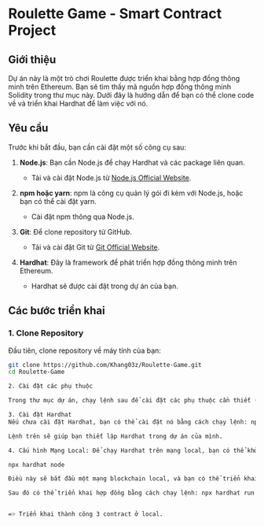 # Roulette Game - Smart Contract Project

## Giới thiệu

Dự án này là một trò chơi Roulette được triển khai bằng hợp đồng thông minh trên Ethereum. Bạn sẽ tìm thấy mã nguồn hợp đồng thông minh Solidity trong thư mục này. Dưới đây là hướng dẫn để bạn có thể clone code về và triển khai Hardhat để làm việc với nó.

## Yêu cầu

Trước khi bắt đầu, bạn cần cài đặt một số công cụ sau:

1. **Node.js**: Bạn cần Node.js để chạy Hardhat và các package liên quan.
   - Tải và cài đặt Node.js từ [Node.js Official Website](https://nodejs.org/).
   
2. **npm hoặc yarn**: npm là công cụ quản lý gói đi kèm với Node.js, hoặc bạn có thể cài đặt yarn.
   - Cài đặt npm thông qua Node.js.


3. **Git**: Để clone repository từ GitHub.
   - Tải và cài đặt Git từ [Git Official Website](https://git-scm.com/).

4. **Hardhat**: Đây là framework để phát triển hợp đồng thông minh trên Ethereum.
   - Hardhat sẽ được cài đặt trong dự án của bạn.

## Các bước triển khai

### 1. Clone Repository

Đầu tiên, clone repository về máy tính của bạn:

```bash
git clone https://github.com/Khang03z/Roulette-Game.git
cd Roulette-Game

2. Cài đặt các phụ thuộc

Trong thư mục dự án, chạy lệnh sau để cài đặt các phụ thuộc cần thiết (bao gồm cả Hardhat): npm install

3. Cài đặt Hardhat
Nếu chưa cài đặt Hardhat, bạn có thể cài đặt nó bằng cách chạy lệnh: npx hardhat

Lệnh trên sẽ giúp bạn thiết lập Hardhat trong dự án của mình. 

4. Cấu hình Mạng Local: Để chạy Hardhat trên mạng local, bạn có thể khởi động Hardhat Network bằng cách chạy lệnh sau: 

npx hardhat node

Điều này sẽ bắt đầu một mạng blockchain local, và bạn có thể triển khai các hợp đồng lên đó.

Sau đó có thể triển khai hợp đồng bằng cách chạy lệnh: npx hardhat run scripts/deploy.js --network localhost


=> Triển khai thành công 3 contract ở local. 